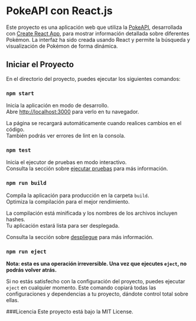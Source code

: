 # PokeAPI con React.js

Este proyecto es una aplicación web que utiliza la [PokeAPI](https://pokeapi.co/), desarrollada con [Create React App](https://github.com/facebook/create-react-app), para mostrar información detallada sobre diferentes Pokémon. La interfaz ha sido creada usando React y permite la búsqueda y visualización de Pokémon de forma dinámica.

## Iniciar el Proyecto

En el directorio del proyecto, puedes ejecutar los siguientes comandos:

### `npm start`

Inicia la aplicación en modo de desarrollo.\
Abre [http://localhost:3000](http://localhost:3000) para verlo en tu navegador.

La página se recargará automáticamente cuando realices cambios en el código.\
También podrás ver errores de lint en la consola.

### `npm test`

Inicia el ejecutor de pruebas en modo interactivo.\
Consulta la sección sobre [ejecutar pruebas](https://facebook.github.io/create-react-app/docs/running-tests) para más información.

### `npm run build`

Compila la aplicación para producción en la carpeta `build`.\
Optimiza la compilación para el mejor rendimiento.

La compilación está minificada y los nombres de los archivos incluyen hashes.\
Tu aplicación estará lista para ser desplegada.

Consulta la sección sobre [despliegue](https://facebook.github.io/create-react-app/docs/deployment) para más información.

### `npm run eject`

**Nota: esta es una operación irreversible. Una vez que ejecutes `eject`, no podrás volver atrás.**

Si no estás satisfecho con la configuración del proyecto, puedes ejecutar `eject` en cualquier momento. Este comando copiará todas las configuraciones y dependencias a tu proyecto, dándote control total sobre ellas.

###Licencia
Este proyecto está bajo la MIT License.

